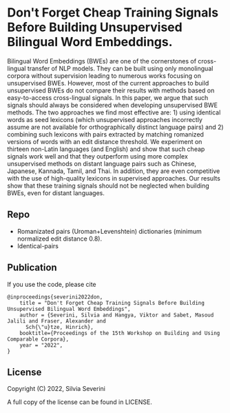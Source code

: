 # Don't Forget Cheap Training Signals Before Building Unsupervised Bilingual Word Embeddings.

Bilingual Word Embeddings (BWEs) are one of the cornerstones of cross-lingual transfer of NLP models. They can be built using only monolingual corpora without supervision leading to numerous works focusing on unsupervised BWEs. However, most of the current approaches to build unsupervised BWEs do not compare their results with methods based on easy-to-access cross-lingual signals. In this paper, we argue that such signals should always be considered when developing unsupervised BWE methods. The two approaches we find most effective are: 1) using identical words as seed lexicons (which unsupervised approaches incorrectly assume are not available for orthographically distinct language pairs) and 2) combining such lexicons with pairs extracted by matching romanized versions of words with an edit distance threshold. We experiment on thirteen non-Latin languages (and English) and show that such cheap signals work well and that they outperform using more complex unsupervised methods on distant language pairs such as Chinese, Japanese, Kannada, Tamil, and Thai. In addition, they are even competitive with the use of high-quality lexicons in supervised approaches. Our results show that these training signals should not be neglected when building BWEs, even for distant languages.


Repo
--------
* Romanizated pairs  (Uroman+Levenshtein) dictionaries (minimum normalized edit distance 0.8).
* Identical-pairs 


Publication
--------

If you use the code, please cite 

```
@inproceedings{severini2022don,
    title = "Don't Forget Cheap Training Signals Before Building Unsupervised Bilingual Word Embeddings",
    author = {Severini, Silvia and Hangya, Viktor and Sabet, Masoud Jalili and Fraser, Alexander and
      Sch{\"u}tze, Hinrich},
    booktitle={Proceedings of the 15th Workshop on Building and Using Comparable Corpora},
    year = "2022",
}
```

License
-------

Copyright (C) 2022, Silvia Severini

A full copy of the license can be found in LICENSE.
